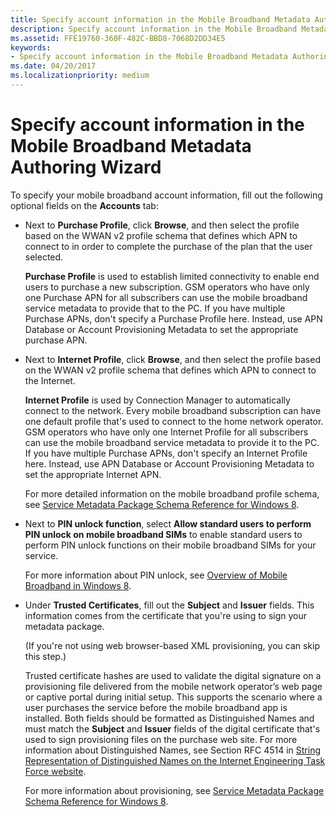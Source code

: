 ```yaml
---
title: Specify account information in the Mobile Broadband Metadata Authoring Wizard
description: Specify account information in the Mobile Broadband Metadata Authoring Wizard
ms.assetid: FFE19760-360F-482C-BBD8-7068D2DD34E5
keywords:
- Specify account information in the Mobile Broadband Metadata Authoring Wizard
ms.date: 04/20/2017
ms.localizationpriority: medium
---
```


# Specify account information in the Mobile Broadband Metadata Authoring Wizard


To specify your mobile broadband account information, fill out the following optional fields on the **Accounts** tab:

-   Next to **Purchase Profile**, click **Browse**, and then select the profile based on the WWAN v2 profile schema that defines which APN to connect to in order to complete the purchase of the plan that the user selected.

    **Purchase Profile** is used to establish limited connectivity to enable end users to purchase a new subscription. GSM operators who have only one Purchase APN for all subscribers can use the mobile broadband service metadata to provide that to the PC. If you have multiple Purchase APNs, don't specify a Purchase Profile here. Instead, use APN Database or Account Provisioning Metadata to set the appropriate purchase APN.

-   Next to **Internet Profile**, click **Browse**, and then select the profile based on the WWAN v2 profile schema that defines which APN to connect to the Internet.

    **Internet Profile** is used by Connection Manager to automatically connect to the network. Every mobile broadband subscription can have one default profile that's used to connect to the home network operator. GSM operators who have only one Internet Profile for all subscribers can use the mobile broadband service metadata to provide it to the PC. If you have multiple Purchase APNs, don't specify an Internet Profile here. Instead, use APN Database or Account Provisioning Metadata to set the appropriate Internet APN.

    For more detailed information on the mobile broadband profile schema, see [Service Metadata Package Schema Reference for Windows 8](http://go.microsoft.com/fwlink/p/?LinkId=226755).

-   Next to **PIN unlock function**, select **Allow standard users to perform PIN unlock on mobile broadband SIMs** to enable standard users to perform PIN unlock functions on their mobile broadband SIMs for your service.

    For more information about PIN unlock, see [Overview of Mobile Broadband in Windows 8](http://go.microsoft.com/fwlink/p/?LinkId=242052).

-   Under **Trusted Certificates**, fill out the **Subject** and **Issuer** fields. This information comes from the certificate that you're using to sign your metadata package.

    (If you're not using web browser-based XML provisioning, you can skip this step.)

    Trusted certificate hashes are used to validate the digital signature on a provisioning file delivered from the mobile network operator’s web page or captive portal during initial setup. This supports the scenario where a user purchases the service before the mobile broadband app is installed. Both fields should be formatted as Distinguished Names and must match the **Subject** and **Issuer** fields of the digital certificate that's used to sign provisioning files on the purchase web site. For more information about Distinguished Names, see Section RFC 4514 in [String Representation of Distinguished Names on the Internet Engineering Task Force website](http://go.microsoft.com/fwlink/p/?LinkId=242261).

    For more information about provisioning, see [Service Metadata Package Schema Reference for Windows 8](http://go.microsoft.com/fwlink/p/?LinkId=226755).

 

 





